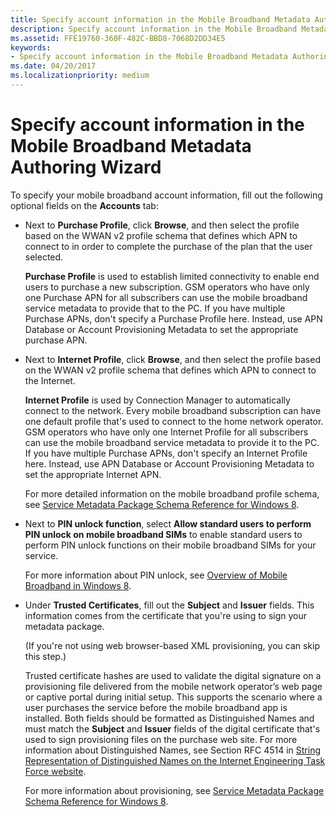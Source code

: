 ```yaml
---
title: Specify account information in the Mobile Broadband Metadata Authoring Wizard
description: Specify account information in the Mobile Broadband Metadata Authoring Wizard
ms.assetid: FFE19760-360F-482C-BBD8-7068D2DD34E5
keywords:
- Specify account information in the Mobile Broadband Metadata Authoring Wizard
ms.date: 04/20/2017
ms.localizationpriority: medium
---
```


# Specify account information in the Mobile Broadband Metadata Authoring Wizard


To specify your mobile broadband account information, fill out the following optional fields on the **Accounts** tab:

-   Next to **Purchase Profile**, click **Browse**, and then select the profile based on the WWAN v2 profile schema that defines which APN to connect to in order to complete the purchase of the plan that the user selected.

    **Purchase Profile** is used to establish limited connectivity to enable end users to purchase a new subscription. GSM operators who have only one Purchase APN for all subscribers can use the mobile broadband service metadata to provide that to the PC. If you have multiple Purchase APNs, don't specify a Purchase Profile here. Instead, use APN Database or Account Provisioning Metadata to set the appropriate purchase APN.

-   Next to **Internet Profile**, click **Browse**, and then select the profile based on the WWAN v2 profile schema that defines which APN to connect to the Internet.

    **Internet Profile** is used by Connection Manager to automatically connect to the network. Every mobile broadband subscription can have one default profile that's used to connect to the home network operator. GSM operators who have only one Internet Profile for all subscribers can use the mobile broadband service metadata to provide it to the PC. If you have multiple Purchase APNs, don't specify an Internet Profile here. Instead, use APN Database or Account Provisioning Metadata to set the appropriate Internet APN.

    For more detailed information on the mobile broadband profile schema, see [Service Metadata Package Schema Reference for Windows 8](http://go.microsoft.com/fwlink/p/?LinkId=226755).

-   Next to **PIN unlock function**, select **Allow standard users to perform PIN unlock on mobile broadband SIMs** to enable standard users to perform PIN unlock functions on their mobile broadband SIMs for your service.

    For more information about PIN unlock, see [Overview of Mobile Broadband in Windows 8](http://go.microsoft.com/fwlink/p/?LinkId=242052).

-   Under **Trusted Certificates**, fill out the **Subject** and **Issuer** fields. This information comes from the certificate that you're using to sign your metadata package.

    (If you're not using web browser-based XML provisioning, you can skip this step.)

    Trusted certificate hashes are used to validate the digital signature on a provisioning file delivered from the mobile network operator’s web page or captive portal during initial setup. This supports the scenario where a user purchases the service before the mobile broadband app is installed. Both fields should be formatted as Distinguished Names and must match the **Subject** and **Issuer** fields of the digital certificate that's used to sign provisioning files on the purchase web site. For more information about Distinguished Names, see Section RFC 4514 in [String Representation of Distinguished Names on the Internet Engineering Task Force website](http://go.microsoft.com/fwlink/p/?LinkId=242261).

    For more information about provisioning, see [Service Metadata Package Schema Reference for Windows 8](http://go.microsoft.com/fwlink/p/?LinkId=226755).

 

 





